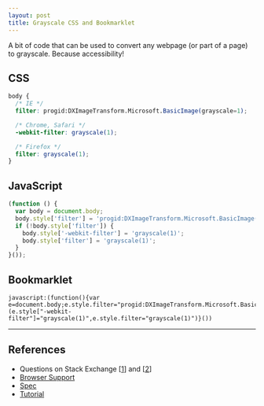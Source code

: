 ```yaml
---
layout: post
title: Grayscale CSS and Bookmarklet
---
```


A bit of code that can be used to convert any webpage (or part of a page) to grayscale. Because accessibility!

## CSS

```scss
body {
  /* IE */
  filter: progid:DXImageTransform.Microsoft.BasicImage(grayscale=1);

  /* Chrome, Safari */
  -webkit-filter: grayscale(1);

  /* Firefox */
  filter: grayscale(1);
}
```

## JavaScript

```javascript
(function () {
  var body = document.body;
  body.style['filter'] = 'progid:DXImageTransform.Microsoft.BasicImage(grayscale=1)';
  if (!body.style['filter']) {
    body.style['-webkit-filter'] = 'grayscale(1)';
    body.style['filter'] = 'grayscale(1)';
  }
}());
```

## Bookmarklet

```
javascript:(function(){var e=document.body;e.style.filter="progid:DXImageTransform.Microsoft.BasicImage(grayscale=1)",e.style.filter||(e.style["-webkit-filter"]="grayscale(1)",e.style.filter="grayscale(1)")}())
```

---

## References

- Questions on Stack Exchange [[1](http://superuser.com/a/915033/228191)] and [[2](http://stackoverflow.com/a/30250245/1314762)]
- [Browser Support](http://caniuse.com/#feat=css-filters)
- [Spec](https://developer.mozilla.org/en-US/docs/Web/CSS/filter)
- [Tutorial](http://davidwalsh.name/css-filters)
